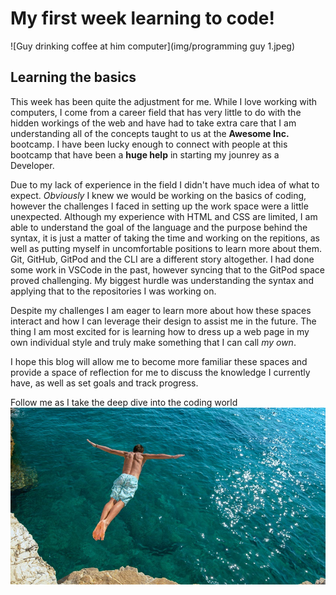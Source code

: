 # My first week learning to code! #
![Guy drinking coffee at him computer](img/programming guy 1.jpeg)
## Learning the basics ##

This week has been quite the adjustment for me.  While I love working with computers, I come from a career field that has very little to do with the hidden workings of the web and have had to take extra care that I am understanding all of the concepts taught to us at the **Awesome Inc.** bootcamp.    I have been lucky enough to connect with people at this bootcamp that have been a **huge help** in starting my jounrey as a Developer.

 Due to my lack of experience in the field I didn't have much idea of what to expect.  *Obviously* I knew we would be working on the basics of coding, however the challenges I faced in setting up the work space were a little unexpected. Although my experience with HTML and CSS are limited, I am able to understand the goal of the language and the purpose behind the syntax, it is just a matter of taking the time and working on the repitions, as well as putting myself in uncomfortable positions to learn more about them.  Git, GitHub, GitPod and the CLI are a different story altogether.  I had done some work in VSCode in the past, however syncing that to the GitPod space proved challenging.  My biggest hurdle was understanding the syntax and applying that to the repositories I was working on.
 
 Despite my challenges I am eager to learn more about how these spaces interact and how I can leverage their design to assist me in the future.  The thing I am most excited for is learning how to dress up a web page in my own individual style and truly make something that I can call *my own*.
 
 I hope this blog will allow me to become more familiar these spaces and provide a space of reflection for me to discuss the knowledge I currently have, as well as set goals and track progress.
 
 Follow me as I take the deep dive into the coding world
 ![Guy jumping into the ocean](img/followme.jpg)

